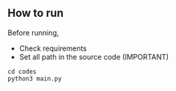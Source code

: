 ## How to run
Before running,
- Check requirements
- Set all path in the source code (IMPORTANT)
  
~~~
cd codes
python3 main.py
~~~
